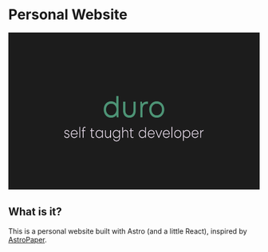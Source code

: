 # Personal Website

<img src="public/images/banner.png" width="560" height="315"/>

## What is it?

This is a personal website built with Astro (and a little React), inspired by [AstroPaper](https://astro-paper.pages.dev/posts/).
